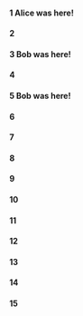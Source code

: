#### 1 Alice was here!
#### 2
#### 3 Bob was here!
#### 4
#### 5 Bob was here!
#### 6
#### 7
#### 8
#### 9
#### 10
#### 11
#### 12
#### 13
#### 14
#### 15
